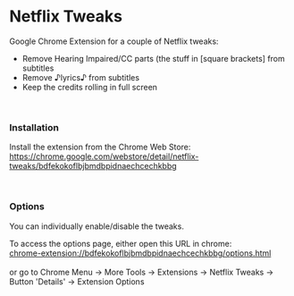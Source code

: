 # Netflix Tweaks

Google Chrome Extension for a couple of Netflix tweaks:

- Remove Hearing Impaired/CC parts (the stuff in [square brackets] from subtitles
- Remove ♪lyrics♪ from subtitles
- Keep the credits rolling in full screen

<br/>

### Installation

Install the extension from the Chrome Web Store:<br/>
https://chrome.google.com/webstore/detail/netflix-tweaks/bdfekokoflbjbmdbpidnaechcechkbbg

<br/>

### Options

You can individually enable/disable the tweaks.


To access the options page, either open this URL in chrome:<br/>
[chrome-extension://bdfekokoflbjbmdbpidnaechcechkbbg/options.html](chrome-extension://bdfekokoflbjbmdbpidnaechcechkbbg/options.html)
<br/>
<br/>
or go to Chrome Menu → More Tools → Extensions → Netflix Tweaks → Button 'Details' → Extension Options
